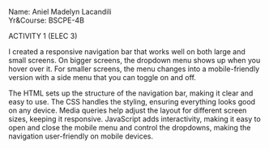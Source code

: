 Name: Aniel Madelyn Lacandili                         
Yr&Course: BSCPE-4B

ACTIVITY 1 (ELEC 3)

 I created a responsive navigation bar that works well on both large and small screens.
 On bigger screens, the dropdown menu shows up when you hover over it. 
 For smaller screens, the menu changes into a mobile-friendly version with a 
 side menu that you can toggle on and off.
 
  The HTML sets up the structure of the navigation bar, making it clear and easy to use.
  The CSS handles the styling, ensuring everything looks good on any device. 
  Media queries help adjust the layout for different screen sizes, keeping it responsive. 
  JavaScript adds interactivity, making it easy to open and close the mobile menu and control the dropdowns, 
  making the navigation user-friendly on mobile devices.
